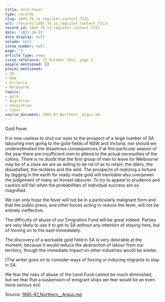 ```yaml
---
title: Gold Fever
type: records
slug: 1845_76_sa_register_content_7313
url: /records/1845_76_sa_register_content_7313/
record_id: 1845_76_sa_register_content_7313
date: '1851-10-23'
date_display: null
volume: null
issue_number: null
page: '2'
article_type: news
issue_reference: 23 October 1851, page 2
people_mentioned: []
places_mentioned:
- SA
- NSW
- Victoria
- Melbourne
topics:
- gold
- migration
- emigration
- labor
source_document: 1985-87_Northern__Argus.md
---
```


Gold Fever

It is now useless to shut our eyes to the prospect of a large number of SA labouring men going to the gold-fields of NSW and Victoria, nor should we underestimated the disastrous consequences if at this particular season of the year there are insufficient men to attend to the actual necessities of the colony.  There is no doubt that the first group of men to leave for Melbourne may be of a class we are as willing to be rid of as to retain; the idlers, the dissatisfied, the reckless and the wild.  The prospects of realizing a fortune by digging in the earth for ready made gold will inevitable also overpower the judgement of many an honest labourer.  To try to appeal to prudence and caution will fail when the probabilities of individual success are so magnified.

We can only hope the fever will not be in a particularly malignant form and that the public press, and other forces acting to reduce the fever, will not be entirely ineffective.

The difficulty of abuse of our Emigration Fund will be great indeed.  Parties are very likely to use it to get to SA without any intention of staying here, but of moving on to the east immediately.

The discovery of a workable gold field in SA is very desirable at the moment, because it would reduce the abstraction of labour from our territory, though the immediate impact on other industries would be similar.

[The writer goes on to consider ways of forcing or inducing migrants to stay in SA.

We fear the risks of abuse of the Land Fund cannot be much diminished, but we fear that a suspension of emigrant ships we fear would be an even more serious evil.


Source: [1985-87_Northern__Argus.md](/downloads/markdown/1985-87_Northern__Argus.md)
